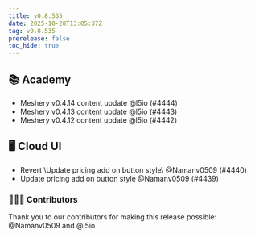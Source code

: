 ```yaml
---
title: v0.8.535
date: 2025-10-28T13:05:37Z
tag: v0.8.535
prerelease: false
toc_hide: true
---
```


## 📚 Academy

- Meshery v0.4.14 content update @l5io (#4444)
- Meshery v0.4.13 content update @l5io (#4443)
- Meshery v0.4.12 content update @l5io (#4442)

## 🖥 Cloud UI

- Revert \Update pricing add on button style\ @Namanv0509 (#4440)
- Update pricing add on button style @Namanv0509 (#4439)

### 👨🏽‍💻 Contributors

Thank you to our contributors for making this release possible:
@Namanv0509 and @l5io

